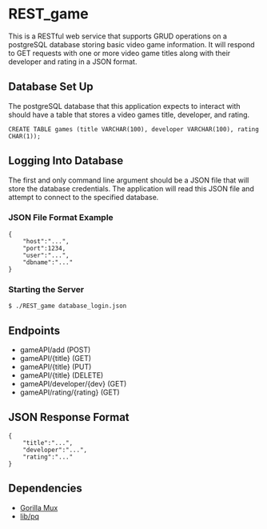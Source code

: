 # REST_game
This is a RESTful web service that supports GRUD operations on
a postgreSQL database storing basic video game information. It
will respond to GET requests with one or more video game titles along
with their developer and rating in a JSON format.

## Database Set Up
The postgreSQL database that this application expects to interact
with should have a table that stores a video games title, developer,
and rating. 

```
CREATE TABLE games (title VARCHAR(100), developer VARCHAR(100), rating CHAR(1));
```

## Logging Into Database
The first and only command line argument should be a JSON file that will store
the database credentials. The application will read this JSON file and attempt
to connect to the specified database. 

### JSON File Format Example
```
{
	"host":"...",
	"port":1234,
	"user":"...",
	"dbname":"..."
}
```

### Starting the Server
```
$ ./REST_game database_login.json
```

## Endpoints
* gameAPI/add             (POST)
* gameAPI/{title}         (GET)
* gameAPI/{title}         (PUT)
* gameAPI/{title}         (DELETE)
* gameAPI/developer/{dev} (GET)
* gameAPI/rating/{rating} (GET)

## JSON Response Format
```
{
	"title":"...",
	"developer":"...",
	"rating":"..."
}
```

## Dependencies
* [Gorilla Mux ](https://github.com/gorilla/mux)
* [lib/pq](https://github.com/lib/pq)










